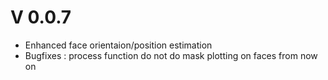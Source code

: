 # V 0.0.7
 - Enhanced face orientaion/position estimation
 - Bugfixes : process function do not do mask plotting on faces from now on
